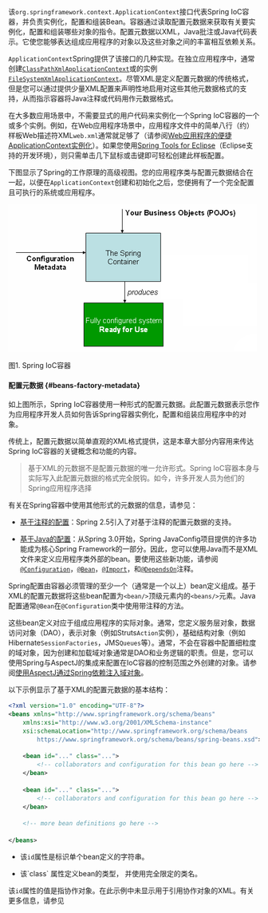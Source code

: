 该`org.springframework.context.ApplicationContext`接口代表Spring IoC容器，并负责实例化，配置和组装Bean。容器通过读取配置元数据来获取有关要实例化，配置和组装哪些对象的指令。配置元数据以XML，Java批注或Java代码表示。它使您能够表达组成应用程序的对象以及这些对象之间的丰富相互依赖关系。

`ApplicationContext`Spring提供了该接口的几种实现。在独立应用程序中，通常创建[`ClassPathXmlApplicationContext`](https://docs.spring.io/spring-framework/docs/5.2.5.RELEASE/javadoc-api/org/springframework/context/support/ClassPathXmlApplicationContext.html)或的实例[`FileSystemXmlApplicationContext`](https://docs.spring.io/spring-framework/docs/5.2.5.RELEASE/javadoc-api/org/springframework/context/support/FileSystemXmlApplicationContext.html)。尽管XML是定义配置元数据的传统格式，但是您可以通过提供少量XML配置来声明性地启用对这些其他元数据格式的支持，从而指示容器将Java注释或代码用作元数据格式。

在大多数应用场景中，不需要显式的用户代码来实例化一个Spring IoC容器的一个或多个实例。例如，在Web应用程序场景中，应用程序文件中的简单八行（约）样板Web描述符XML`web.xml`通常就足够了（请参阅[Web应用程序的便捷ApplicationContext实例化](https://docs.spring.io/spring/docs/5.2.5.RELEASE/spring-framework-reference/core.html#context-create)）。如果您使用[Spring Tools for Eclipse](https://spring.io/tools)（Eclipse支持的开发环境），则只需单击几下鼠标或击键即可轻松创建此样板配置。

下图显示了Spring的工作原理的高级视图。您的应用程序类与配置元数据结合在一起，以便在`ApplicationContext`创建和初始化之后，您便拥有了一个完全配置且可执行的系统或应用程序。

![](/assets/import.png)

图1. Spring IoC容器

#### 配置元数据 {#beans-factory-metadata}

如上图所示，Spring IoC容器使用一种形式的配置元数据。此配置元数据表示您作为应用程序开发人员如何告诉Spring容器实例化，配置和组装应用程序中的对象。

传统上，配置元数据以简单直观的XML格式提供，这是本章大部分内容用来传达Spring IoC容器的关键概念和功能的内容。



> 基于XML的元数据不是配置元数据的唯一允许形式。Spring IoC容器本身与实际写入此配置元数据的格式完全脱钩。如今，许多开发人员为他们的Spring应用程序选择

有关在Spring容器中使用其他形式的元数据的信息，请参见：

* [基于注释的配置](https://docs.spring.io/spring/docs/5.2.5.RELEASE/spring-framework-reference/core.html#beans-annotation-config)：Spring 2.5引入了对基于注释的配置元数据的支持。

* [基于Java的配置](https://docs.spring.io/spring/docs/5.2.5.RELEASE/spring-framework-reference/core.html#beans-java)：从Spring 3.0开始，Spring JavaConfig项目提供的许多功能成为核心Spring Framework的一部分。因此，您可以使用Java而不是XML文件来定义应用程序类外部的bean。要使用这些新功能，请参阅[`@Configuration`](https://docs.spring.io/spring-framework/docs/current/javadoc-api/org/springframework/context/annotation/Configuration.html)，[`@Bean`](https://docs.spring.io/spring-framework/docs/current/javadoc-api/org/springframework/context/annotation/Bean.html)，[`@Import`](https://docs.spring.io/spring-framework/docs/current/javadoc-api/org/springframework/context/annotation/Import.html)，和[`@DependsOn`](https://docs.spring.io/spring-framework/docs/current/javadoc-api/org/springframework/context/annotation/DependsOn.html)注释。

Spring配置由容器必须管理的至少一个（通常是一个以上）bean定义组成。基于XML的配置元数据将这些bean配置为`<bean/>`顶级元素内的`<beans/>`元素。Java配置通常`@Bean`在`@Configuration`类中使用带注释的方法。

这些bean定义对应于组成应用程序的实际对象。通常，您定义服务层对象，数据访问对象（DAO），表示对象（例如Struts`Action`实例），基础结构对象（例如Hibernate`SessionFactories`，JMS`Queues`等）。通常，不会在容器中配置细粒度的域对象，因为创建和加载域对象通常是DAO和业务逻辑的职责。但是，您可以使用Spring与AspectJ的集成来配置在IoC容器的控制范围之外创建的对象。请参阅[使用AspectJ通过Spring依赖注入域对象](https://docs.spring.io/spring/docs/5.2.5.RELEASE/spring-framework-reference/core.html#aop-atconfigurable)。

以下示例显示了基于XML的配置元数据的基本结构：

```xml
<?xml version="1.0" encoding="UTF-8"?>
<beans xmlns="http://www.springframework.org/schema/beans"
    xmlns:xsi="http://www.w3.org/2001/XMLSchema-instance"
    xsi:schemaLocation="http://www.springframework.org/schema/beans
        https://www.springframework.org/schema/beans/spring-beans.xsd">

    <bean id="..." class="...">  
        <!-- collaborators and configuration for this bean go here -->
    </bean>

    <bean id="..." class="...">
        <!-- collaborators and configuration for this bean go here -->
    </bean>

    <!-- more bean definitions go here -->

</beans>
```



* 该`id`属性是标识单个bean定义的字符串。

* 该\`class\` 属性定义bean的类型， 并使用完全限定的类名。

该`id`属性的值是指协作对象。在此示例中未显示用于引用协作对象的XML。有关更多信息，请参见



































